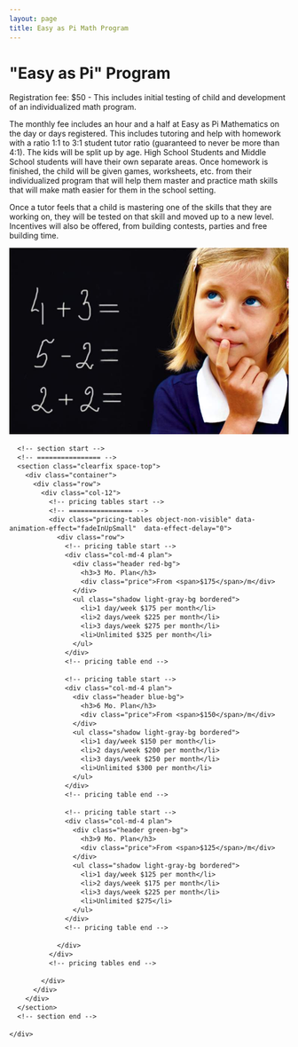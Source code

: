 ```yaml
---
layout: page
title: Easy as Pi Math Program
---
```


<!-- main start -->
<div class="main col-12">
  <div class="row">
    <div class="col-md-12">
      <h1 class="page-title">"Easy as Pi" Program</h1>
      <div class="separator-2"></div>
      <div class="row">
        <div class="col-md-7 push-lg-5">
          <p>Registration fee: $50 - This includes initial testing of child and development of an individualized math program.</p>
          <p>The monthly fee includes an hour and a half at Easy as Pi Mathematics on the day or days registered.  This includes tutoring and help with homework with a ratio 1:1 to 3:1 student tutor ratio (guaranteed to never be more than 4:1).  The kids will be split up by age.  High School Students and Middle School students will have their own separate areas.  Once homework is finished, the child will be given games, worksheets, etc. from their individualized program that will help them master and practice math skills that will make math easier for them in the school setting.</p>
          <p>Once a tutor feels that a child is mastering one of the skills that they are working on, they will be tested on that skill and moved up to a new level.   Incentives will also be offered, from building contests, parties and free building time.</p>
        </div>
        <div class="col-md-5 pull-lg-7">
          <img src="/images/addition_quiz.jpg" class="img-responsive" alt="Math Tutoring Program">
        </div>
      </div>

      <!-- section start -->
      <!-- ================ -->
      <section class="clearfix space-top">
        <div class="container">
          <div class="row">
            <div class="col-12">
              <!-- pricing tables start -->
              <!-- ================ -->
              <div class="pricing-tables object-non-visible" data-animation-effect="fadeInUpSmall"  data-effect-delay="0">
                <div class="row">
                  <!-- pricing table start -->
                  <div class="col-md-4 plan">
                    <div class="header red-bg">
                      <h3>3 Mo. Plan</h3>
                      <div class="price">From <span>$175</span>/m</div>
                    </div>
                    <ul class="shadow light-gray-bg bordered">
                      <li>1 day/week $175 per month</li>
                      <li>2 days/week $225 per month</li>
                      <li>3 days/week $275 per month</li>
                      <li>Unlimited $325 per month</li>
                    </ul>
                  </div>
                  <!-- pricing table end -->

                  <!-- pricing table start -->
                  <div class="col-md-4 plan">
                    <div class="header blue-bg">
                      <h3>6 Mo. Plan</h3>
                      <div class="price">From <span>$150</span>/m</div>
                    </div>
                    <ul class="shadow light-gray-bg bordered">
                      <li>1 day/week $150 per month</li>
                      <li>2 days/week $200 per month</li>
                      <li>3 days/week $250 per month</li>
                      <li>Unlimited $300 per month</li>
                    </ul>
                  </div>
                  <!-- pricing table end -->
                  
                  <!-- pricing table start -->
                  <div class="col-md-4 plan">
                    <div class="header green-bg">
                      <h3>9 Mo. Plan</h3>
                      <div class="price">From <span>$125</span>/m</div>
                    </div>
                    <ul class="shadow light-gray-bg bordered">
                      <li>1 day/week $125 per month</li>
                      <li>2 days/week $175 per month</li>
                      <li>3 days/week $225 per month</li>
                      <li>Unlimited $275</li>
                    </ul>
                  </div>
                  <!-- pricing table end -->
                  
                </div>
              </div>
              <!-- pricing tables end -->

            </div>
          </div>
        </div>
      </section>
      <!-- section end -->

    </div>
  </div>
</div>
<!-- main end -->
